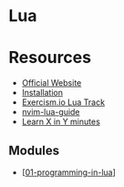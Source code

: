 Lua
===

Resources
===

- [Official Website](https://www.lua.org/start.html)
- [
    Installation](https://exercism.io/tracks/lua/installation)
- [Exercism.io Lua
    Track](https://exercism.io/my/tracks/lua)
- [
    nvim-lua-guide](https://github.com/nanotee/nvim-lua-guide)
- [Learn X in Y
    minutes](https://learnxinyminutes.com/docs/lua/)

Modules
---

- [[01-programming-in-lua]]

[//begin]: # "Autogenerated link references for markdown compatibility"
[01-programming-in-lua]: 01-programming-in-lua.md "Programming In Lua"
[//end]: # "Autogenerated link references"